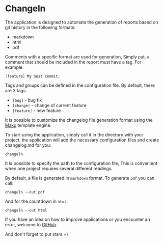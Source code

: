 # Changeln

The application is designed to automate the generation of reports based on git history in the following formats:

* markdown
* html
* pdf

Comments with a specific format are used for generation,
Simply put, a comment that should be included in the report must have a tag.
For example:

```
[feature] My best commit.
```

Tags and groups can be defined in the configuration file. By default, there are 3 tags:

* `[bug]` - bug fix
* `[change]` - change of current feature
* `[feature]` - new feature

It is possible to customize the changelog file generation format using the [Mako](https://www.makotemplates.org/) template engine.

To start using the application, simply call it in the directory with your project,
the application will add the necessary configuration files and create changelog.md for you:

```shell
changeln
```

It is possible to specify the path to the configuration file,
This is convenient when one project requires several different readings.

By default, a file is generated in `markdown` format. To generate `pdf` you can call:

```shell
changeln --out pdf
```

And for the countdown in `html`:

```shell
changeln --out html
```

If you have an idea on how to improve applications or you encounter an error,
welcome to [GitHub](https://github.com/keygenqt/changeln).

And don't forget to put stars =)
